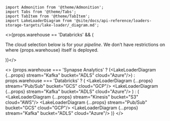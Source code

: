 ```mdx-code-block
import Admonition from '@theme/Admonition';
import Tabs from '@theme/Tabs';
import TabItem from '@theme/TabItem';
import LakeLoaderDiagram from '@site/docs/api-reference/loaders-storage-targets/lake-loader/_diagram.md';
```

<>{props.warehouse == 'Databricks' && (
  <Admonition type="note" title="Cloud">
    <p>The cloud selection below is for your <i>pipeline</i>. We don’t have restrictions on where {props.warehouse} itself is deployed.</p>
  </Admonition>
)}</>

<>
{props.warehouse === 'Synapse Analytics' ?
    (<LakeLoaderDiagram {...props} stream="Kafka" bucket="ADLS" cloud="Azure"/>)
: props.warehouse === 'Databricks' ?
    (
    <Tabs groupId="cloud" queryString lazy>
      <TabItem value="gcp" label="GCP">
        <LakeLoaderDiagram {...props} stream="Pub/Sub" bucket="GCS" cloud="GCP"/>
      </TabItem>
      <TabItem value="azure" label="Azure">
        <LakeLoaderDiagram {...props} stream="Kafka" bucket="ADLS" cloud="Azure"/>
      </TabItem>
    </Tabs>
    )
: (
    <Tabs groupId="cloud" queryString lazy>
      <TabItem value="aws" label="AWS">
        <LakeLoaderDiagram {...props} stream="Kinesis" bucket="S3" cloud="AWS"/>
      </TabItem>
      <TabItem value="gcp" label="GCP">
        <LakeLoaderDiagram {...props} stream="Pub/Sub" bucket="GCS" cloud="GCP"/>
      </TabItem>
      <TabItem value="azure" label="Azure">
        <LakeLoaderDiagram {...props} stream="Kafka" bucket="ADLS" cloud="Azure"/>
      </TabItem>
    </Tabs>
)}
</>

